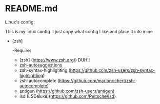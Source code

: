 # README.md
Linux's config:

This is my linux config. I just copy what config I like and place it into mine

- [zsh]

  -Require:
  - [zsh] (https://www.zsh.org/) DUH!!
  - [zsh-autosuggestions](https://github.com/zsh-users/zsh-autosuggestions)
  - zsh-syntax-highlighting (https://github.com/zsh-users/zsh-syntax-highlighting)
  - zsh-autocomplete (https://github.com/marlonrichert/zsh-autocomplete)
  - antigen (https://github.com/zsh-users/antigen)
  - lsd (LSDeluxe)(https://github.com/Peltoche/lsd)
  
